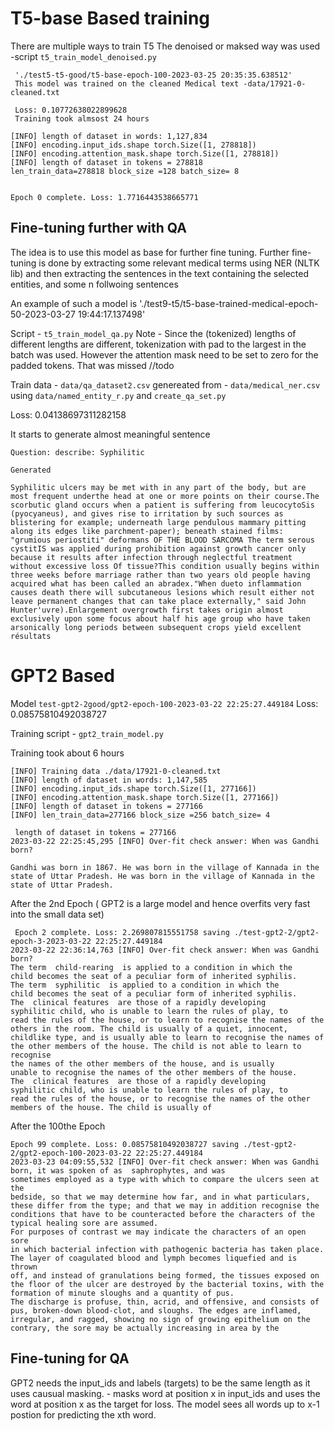 
# T5-base Based training

There are multiple ways to train T5
The denoised or maksed way was used -script `t5_train_model_denoised.py`

```
 './test5-t5-good/t5-base-epoch-100-2023-03-25 20:35:35.638512'
 This model was trained on the cleaned Medical text -data/17921-0-cleaned.txt
 
 Loss: 0.10772638022899628
 Training took almsost 24 hours

[INFO] length of dataset in words: 1,127,834
[INFO] encoding.input_ids.shape torch.Size([1, 278818])
[INFO] encoding.attention_mask.shape torch.Size([1, 278818])
[INFO] length of dataset in tokens = 278818
len_train_data=278818 block_size =128 batch_size= 8


Epoch 0 complete. Loss: 1.7716443538665771 
```

## Fine-tuning further with QA

The idea is to use this model as base for further fine tuning. Further fine-tuning is done by extracting some
relevant medical terms using NER (NLTK lib) and then extracting the sentences in the text containing the selected 
entities, and some n follwoing sentences

An example of such a model is './test9-t5/t5-base-trained-medical-epoch-50-2023-03-27 19:44:17.137498'

Script - `t5_train_model_qa.py`
Note - Since the (tokenized) lengths of different lengths are different, tokenization with pad to the largest in the batch was used. However the attention mask need to be set to zero for the padded tokens. That was missed //todo

Train data - `data/qa_dataset2.csv`
genereated from - `data/medical_ner.csv` using `data/named_entity_r.py` and `create_qa_set.py`

Loss: 0.04138697311282158

It starts to generate almost meaningful sentence

```
Question: describe: Syphilitic

Generated

Syphilitic ulcers may be met with in any part of the body, but are most frequent underthe head at one or more points on their course.The scorbutic gland occurs when a patient is suffering from leucocytoSis (pyocyaneus), and gives rise to irritation by such sources as blistering for example; underneath large pendulous mammary pitting along its edges like parchment-paper); beneath stained films: "grumious periostiti" deformans OF THE BLOOD SARCOMA The term serous cystitIS was applied during prohibition against growth cancer only because it results after infection through neglectful treatment without excessive loss Of tissue?This condition usually begins within three weeks before marriage rather than two years old people having acquired what has been called an abradex."When dueto inflammation causes death there will subcutaneous lesions which result either not leave permanent changes that can take place externally," said John Hunter'uvre).Enlargement overgrowth first takes origin almost exclusively upon some focus about half his age group who have taken arsonically long periods between subsequent crops yield excellent résultats
```

# GPT2 Based

Model `test-gpt2-2good/gpt2-epoch-100-2023-03-22 22:25:27.449184`
Loss: 0.08575810492038727

Training script - `gpt2_train_model.py` 

Training took about 6 hours

```
[INFO] Training data ./data/17921-0-cleaned.txt
[INFO] length of dataset in words: 1,147,585
[INFO] encoding.input_ids.shape torch.Size([1, 277166])
[INFO] encoding.attention_mask.shape torch.Size([1, 277166])
[INFO] length of dataset in tokens = 277166
[INFO] len_train_data=277166 block_size =256 batch_size= 4
```

```
 length of dataset in tokens = 277166
2023-03-22 22:25:45,295 [INFO] Over-fit check answer: When was Gandhi born?

Gandhi was born in 1867. He was born in the village of Kannada in the state of Uttar Pradesh. He was born in the village of Kannada in the state of Uttar Pradesh.
```

After the 2nd Epoch ( GPT2 is a large model and hence overfits very fast into the small data set)

```
 Epoch 2 complete. Loss: 2.269807815551758 saving ./test-gpt2-2/gpt2-epoch-3-2023-03-22 22:25:27.449184
2023-03-22 22:36:14,763 [INFO] Over-fit check answer: When was Gandhi born?
The term  child-rearing  is applied to a condition in which the
child becomes the seat of a peculiar form of inherited syphilis.
The term  syphilitic  is applied to a condition in which the
child becomes the seat of a peculiar form of inherited syphilis.
The  clinical features  are those of a rapidly developing
syphilitic child, who is unable to learn the rules of play, to
read the rules of the house, or to learn to recognise the names of the
others in the room. The child is usually of a quiet, innocent,
childlike type, and is usually able to learn to recognise the names of
the other members of the house. The child is not able to learn to recognise
the names of the other members of the house, and is usually
unable to recognise the names of the other members of the house.
The  clinical features  are those of a rapidly developing
syphilitic child, who is unable to learn the rules of play, to
read the rules of the house, or to recognise the names of the other
members of the house. The child is usually of
```

After the 100the Epoch

```
Epoch 99 complete. Loss: 0.08575810492038727 saving ./test-gpt2-2/gpt2-epoch-100-2023-03-22 22:25:27.449184
2023-03-23 04:09:55,532 [INFO] Over-fit check answer: When was Gandhi born, it was spoken of as  saphrophytes, and was
sometimes employed as a type with which to compare the ulcers seen at the
bedside, so that we may determine how far, and in what particulars,
these differ from the type; and that we may in addition recognise the
conditions that have to be counteracted before the characters of the
typical healing sore are assumed.
For purposes of contrast we may indicate the characters of an open sore
in which bacterial infection with pathogenic bacteria has taken place.
The layer of coagulated blood and lymph becomes liquefied and is thrown
off, and instead of granulations being formed, the tissues exposed on
the floor of the ulcer are destroyed by the bacterial toxins, with the
formation of minute sloughs and a quantity of pus.
The discharge is profuse, thin, acrid, and offensive, and consists of
pus, broken-down blood-clot, and sloughs. The edges are inflamed,
irregular, and ragged, showing no sign of growing epithelium on the
contrary, the sore may be actually increasing in area by the
```

## Fine-tuning for QA

GPT2 needs the input_ids and labels (targets) to be the same length as it uses causual masking. - masks word at position x in input_ids and uses the word at position x as the target for loss. The model sees all words up to x-1 postion for predicting the xth word. 